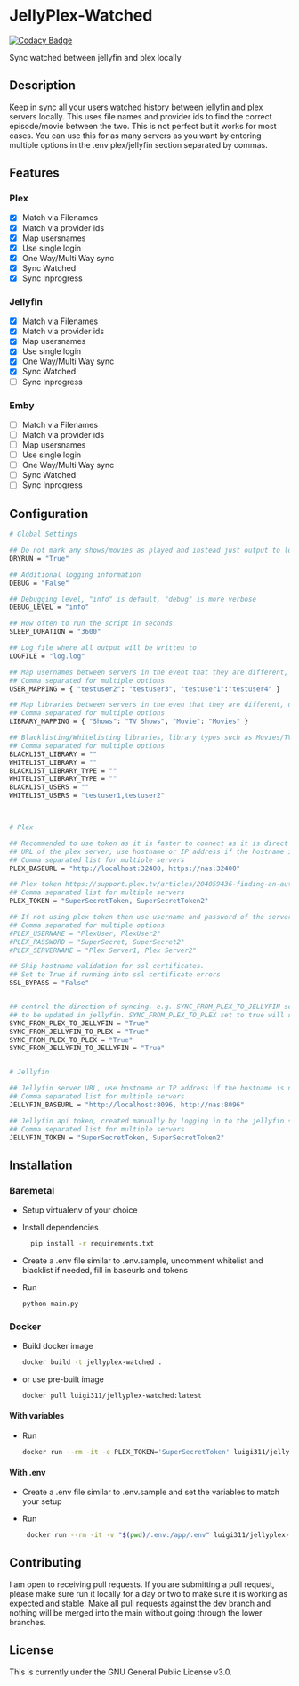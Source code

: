 # JellyPlex-Watched

[![Codacy Badge](https://app.codacy.com/project/badge/Grade/26b47c5db63942f28f02f207f692dc85)](https://www.codacy.com/gh/luigi311/JellyPlex-Watched/dashboard?utm_source=github.com&amp;utm_medium=referral&amp;utm_content=luigi311/JellyPlex-Watched&amp;utm_campaign=Badge_Grade)

Sync watched between jellyfin and plex locally

## Description

Keep in sync all your users watched history between jellyfin and plex servers locally. This uses file names and provider ids to find the correct episode/movie between the two. This is not perfect but it works for most cases. You can use this for as many servers as you want by entering multiple options in the .env plex/jellyfin section separated by commas.

## Features

### Plex
- [x] Match via Filenames
- [x] Match via provider ids
- [x] Map usersnames
- [x] Use single login
- [x] One Way/Multi Way sync
- [x] Sync Watched
- [x] Sync Inprogress

### Jellyfin
- [x] Match via Filenames
- [x] Match via provider ids
- [x] Map usersnames
- [x] Use single login
- [x] One Way/Multi Way sync
- [x] Sync Watched
- [ ] Sync Inprogress

### Emby
- [ ] Match via Filenames
- [ ] Match via provider ids
- [ ] Map usersnames
- [ ] Use single login
- [ ] One Way/Multi Way sync
- [ ] Sync Watched
- [ ] Sync Inprogress

## Configuration

```bash
# Global Settings

## Do not mark any shows/movies as played and instead just output to log if they would of been marked.
DRYRUN = "True"

## Additional logging information
DEBUG = "False"

## Debugging level, "info" is default, "debug" is more verbose
DEBUG_LEVEL = "info"

## How often to run the script in seconds
SLEEP_DURATION = "3600"

## Log file where all output will be written to
LOGFILE = "log.log"

## Map usernames between servers in the event that they are different, order does not matter
## Comma separated for multiple options
USER_MAPPING = { "testuser2": "testuser3", "testuser1":"testuser4" }

## Map libraries between servers in the even that they are different, order does not matter
## Comma separated for multiple options
LIBRARY_MAPPING = { "Shows": "TV Shows", "Movie": "Movies" }

## Blacklisting/Whitelisting libraries, library types such as Movies/TV Shows, and users. Mappings apply so if the mapping for the user or library exist then both will be excluded.
## Comma separated for multiple options
BLACKLIST_LIBRARY = ""
WHITELIST_LIBRARY = ""
BLACKLIST_LIBRARY_TYPE = "" 
WHITELIST_LIBRARY_TYPE = ""
BLACKLIST_USERS = ""
WHITELIST_USERS = "testuser1,testuser2"



# Plex

## Recommended to use token as it is faster to connect as it is direct to the server instead of going through the plex servers
## URL of the plex server, use hostname or IP address if the hostname is not resolving correctly
## Comma separated list for multiple servers
PLEX_BASEURL = "http://localhost:32400, https://nas:32400"

## Plex token https://support.plex.tv/articles/204059436-finding-an-authentication-token-x-plex-token/
## Comma separated list for multiple servers
PLEX_TOKEN = "SuperSecretToken, SuperSecretToken2"

## If not using plex token then use username and password of the server admin along with the servername
## Comma separated for multiple options
#PLEX_USERNAME = "PlexUser, PlexUser2"
#PLEX_PASSWORD = "SuperSecret, SuperSecret2"
#PLEX_SERVERNAME = "Plex Server1, Plex Server2"

## Skip hostname validation for ssl certificates.
## Set to True if running into ssl certificate errors
SSL_BYPASS = "False"


## control the direction of syncing. e.g. SYNC_FROM_PLEX_TO_JELLYFIN set to true will cause the updates from plex
## to be updated in jellyfin. SYNC_FROM_PLEX_TO_PLEX set to true will sync updates between multiple plex servers
SYNC_FROM_PLEX_TO_JELLYFIN = "True"
SYNC_FROM_JELLYFIN_TO_PLEX = "True"
SYNC_FROM_PLEX_TO_PLEX = "True"
SYNC_FROM_JELLYFIN_TO_JELLYFIN = "True"


# Jellyfin

## Jellyfin server URL, use hostname or IP address if the hostname is not resolving correctly
## Comma separated list for multiple servers
JELLYFIN_BASEURL = "http://localhost:8096, http://nas:8096"

## Jellyfin api token, created manually by logging in to the jellyfin server admin dashboard and creating an api key
## Comma separated list for multiple servers
JELLYFIN_TOKEN = "SuperSecretToken, SuperSecretToken2"
```

## Installation

### Baremetal

-   Setup virtualenv of your choice

-   Install dependencies

    ```bash
      pip install -r requirements.txt
    ```

-   Create a .env file similar to .env.sample, uncomment whitelist and blacklist if needed, fill in baseurls and tokens

-   Run

    ```bash
    python main.py
    ```

### Docker

-   Build docker image

    ```bash
    docker build -t jellyplex-watched .
    ```

-   or use pre-built image

    ```bash
    docker pull luigi311/jellyplex-watched:latest
    ```

#### With variables

-   Run

    ```bash
    docker run --rm -it -e PLEX_TOKEN='SuperSecretToken' luigi311/jellyplex-watched:latest
    ```

#### With .env

-   Create a .env file similar to .env.sample and set the variables to match your setup

-   Run

    ```bash
     docker run --rm -it -v "$(pwd)/.env:/app/.env" luigi311/jellyplex-watched:latest
    ```

## Contributing

I am open to receiving pull requests. If you are submitting a pull request, please make sure run it locally for a day or two to make sure it is working as expected and stable. Make all pull requests against the dev branch and nothing will be merged into the main without going through the lower branches.

## License

This is currently under the GNU General Public License v3.0.
